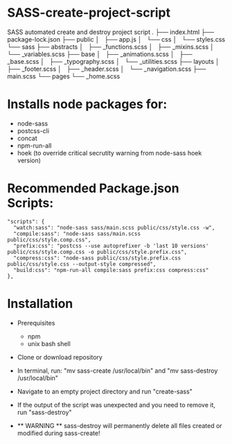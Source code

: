 # SASS-create-project-script
SASS automated create and destroy project script
.
├── index.html
├── package-lock.json
├── public
│   ├── app.js
│   └── css
│       └── styles.css
└── sass
    ├── abstracts
    │   ├── _functions.scss
    │   ├── _mixins.scss
    │   └── _variables.scss
    ├── base
    │   ├── _animations.scss
    │   ├── _base.scss
    │   ├── _typography.scss
    │   └── _utilities.scss
    ├── layouts
    │   ├── _footer.scss
    │   ├── _header.scss
    │   └── _navigation.scss
    ├── main.scss
    └── pages
        └── _home.scss
        
# Installs node packages for:
- node-sass
- postcss-cli
- concat
- npm-run-all
- hoek (to override critical secrutity warning from node-sass hoek version)

# Recommended Package.json Scripts:
    "scripts": {
      "watch:sass": "node-sass sass/main.scss public/css/style.css -w",
      "compile:sass": "node-sass sass/main.scss public/css/style.comp.css",
      "prefix:css": "postcss --use autoprefixer -b 'last 10 versions' public/css/style.comp.css -o public/css/style.prefix.css",
      "compress:css": "node-sass public/css/style.prefix.css public/css/style.css --output-style compressed",
      "build:css": "npm-run-all compile:sass prefix:css compress:css"
    },

# Installation
- Prerequisites
  - npm
  - unix bash shell
  
- Clone or download repository
- In terminal, run: "mv sass-create /usr/local/bin" and "mv sass-destroy /usr/local/bin"
- Navigate to an empty project directory and run "create-sass"
- If the output of the script was unexpected and you need to remove it, run "sass-destroy"
- ** WARNING ** sass-destroy will permanently delete all files created or modified during sass-create!
